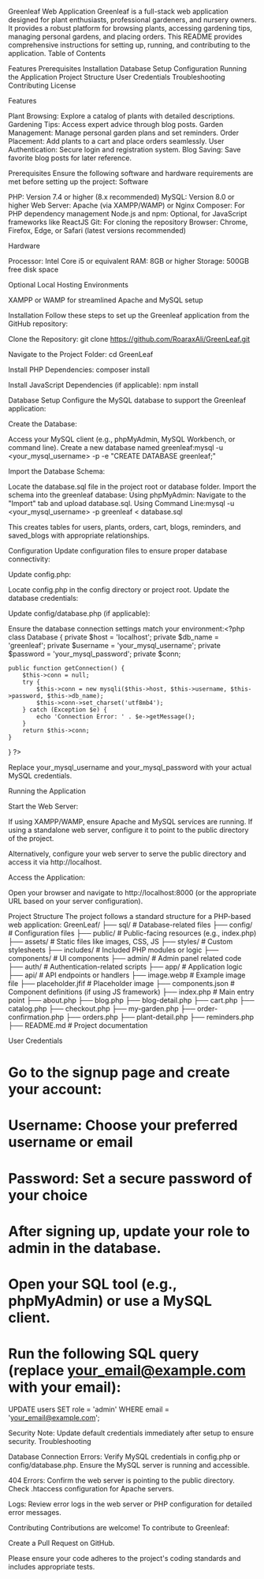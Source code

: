 Greenleaf Web Application
Greenleaf is a full-stack web application designed for plant enthusiasts, professional gardeners, and nursery owners. It provides a robust platform for browsing plants, accessing gardening tips, managing personal gardens, and placing orders. This README provides comprehensive instructions for setting up, running, and contributing to the application.
Table of Contents

Features
Prerequisites
Installation
Database Setup
Configuration
Running the Application
Project Structure
User Credentials
Troubleshooting
Contributing
License

Features

Plant Browsing: Explore a catalog of plants with detailed descriptions.
Gardening Tips: Access expert advice through blog posts.
Garden Management: Manage personal garden plans and set reminders.
Order Placement: Add plants to a cart and place orders seamlessly.
User Authentication: Secure login and registration system.
Blog Saving: Save favorite blog posts for later reference.

Prerequisites
Ensure the following software and hardware requirements are met before setting up the project:
Software

PHP: Version 7.4 or higher (8.x recommended)
MySQL: Version 8.0 or higher
Web Server: Apache (via XAMPP/WAMP) or Nginx
Composer: For PHP dependency management
Node.js and npm: Optional, for JavaScript frameworks like ReactJS
Git: For cloning the repository
Browser: Chrome, Firefox, Edge, or Safari (latest versions recommended)

Hardware

Processor: Intel Core i5 or equivalent
RAM: 8GB or higher
Storage: 500GB free disk space

Optional Local Hosting Environments

XAMPP or WAMP for streamlined Apache and MySQL setup

Installation
Follow these steps to set up the Greenleaf application from the GitHub repository:

Clone the Repository:
git clone https://github.com/RoaraxAli/GreenLeaf.git


Navigate to the Project Folder:
cd GreenLeaf


Install PHP Dependencies:
composer install


Install JavaScript Dependencies (if applicable):
npm install



Database Setup
Configure the MySQL database to support the Greenleaf application:

Create the Database:

Access your MySQL client (e.g., phpMyAdmin, MySQL Workbench, or command line).
Create a new database named greenleaf:mysql -u <your_mysql_username> -p -e "CREATE DATABASE greenleaf;"




Import the Database Schema:

Locate the database.sql file in the project root or database folder.
Import the schema into the greenleaf database:
Using phpMyAdmin: Navigate to the "Import" tab and upload database.sql.
Using Command Line:mysql -u <your_mysql_username> -p greenleaf < database.sql




This creates tables for users, plants, orders, cart, blogs, reminders, and saved_blogs with appropriate relationships.



Configuration
Update configuration files to ensure proper database connectivity:

Update config.php:

Locate config.php in the config directory or project root.
Update the database credentials:<?php
define('DB_HOST', 'localhost');
define('DB_USER', 'your_mysql_username');
define('DB_PASS', 'your_mysql_password');
define('DB_NAME', 'greenleaf');
?>




Update config/database.php (if applicable):

Ensure the database connection settings match your environment:<?php
class Database {
    private $host = 'localhost';
    private $db_name = 'greenleaf';
    private $username = 'your_mysql_username';
    private $password = 'your_mysql_password';
    private $conn;

    public function getConnection() {
        $this->conn = null;
        try {
            $this->conn = new mysqli($this->host, $this->username, $this->password, $this->db_name);
            $this->conn->set_charset('utf8mb4');
        } catch (Exception $e) {
            echo 'Connection Error: ' . $e->getMessage();
        }
        return $this->conn;
    }
}
?>


Replace your_mysql_username and your_mysql_password with your actual MySQL credentials.



Running the Application

Start the Web Server:

If using XAMPP/WAMP, ensure Apache and MySQL services are running.
If using a standalone web server, configure it to point to the public directory of the project.

Alternatively, configure your web server to serve the public directory and access it via http://localhost.


Access the Application:

Open your browser and navigate to http://localhost:8000 (or the appropriate URL based on your server configuration).



Project Structure
The project follows a standard structure for a PHP-based web application:
GreenLeaf/
├── sql/                        # Database-related files
├── config/                     # Configuration files
├── public/                     # Public-facing resources (e.g., index.php)
├── assets/                     # Static files like images, CSS, JS
├── styles/                     # Custom stylesheets
├── includes/                   # Included PHP modules or logic
├── components/                 # UI components
├── admin/                      # Admin panel related code
├── auth/                       # Authentication-related scripts
├── app/                        # Application logic
├── api/                        # API endpoints or handlers
├── image.webp                  # Example image file
├── placeholder.jfif            # Placeholder image
├── components.json             # Component definitions (if using JS framework)
├── index.php                   # Main entry point
├── about.php
├── blog.php
├── blog-detail.php
├── cart.php
├── catalog.php
├── checkout.php
├── my-garden.php
├── order-confirmation.php
├── orders.php
├── plant-detail.php
├── reminders.php
├── README.md                   # Project documentation

User Credentials

# Go to the signup page and create your account:
# Username: Choose your preferred username or email
# Password: Set a secure password of your choice

# After signing up, update your role to admin in the database.

# Open your SQL tool (e.g., phpMyAdmin) or use a MySQL client.

# Run the following SQL query (replace your_email@example.com with your email):

UPDATE users
SET role = 'admin'
WHERE email = 'your_email@example.com';


Security Note: Update default credentials immediately after setup to ensure security.
Troubleshooting

Database Connection Errors:
Verify MySQL credentials in config.php or config/database.php.
Ensure the MySQL server is running and accessible.


404 Errors:
Confirm the web server is pointing to the public directory.
Check .htaccess configuration for Apache servers.


Logs:
Review error logs in the web server or PHP configuration for detailed error messages.


Contributing
Contributions are welcome! To contribute to Greenleaf:

Create a Pull Request on GitHub.

Please ensure your code adheres to the project's coding standards and includes appropriate tests.

